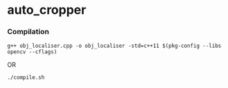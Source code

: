 # auto_cropper

### Compilation
`g++ obj_localiser.cpp -o obj_localiser -std=c++11 $(pkg-config --libs opencv --cflags)`

OR

`./compile.sh`
